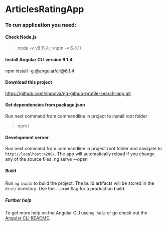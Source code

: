 # ArticlesRatingApp

### To run application you need:

#### Check Node.js 

>node -v  v8.11.4;   >npm -v   6.4.1)

#### Install Angular CLI version 6.1.4

npm install -g @angular/cli@6.1.4

#### Download this project 

https://github.com/shpulya/ng-github-profile-search-app.git

#### Set dependencies from package.json

Run next command from commandline in project to install root folder
>npm i

#### Development server

Run next command from commandline in project root folder and navigate to `http://localhost:4200/`. The app will automatically reload if you change any of the source files.
ng serve --open

##### Build

Run `ng build` to build the project. The build artifacts will be stored in the `dist/` directory. Use the `--prod` flag for a production build.

##### Further help

To get more help on the Angular CLI use `ng help` or go check out the [Angular CLI README](https://github.com/angular/angular-cli/blob/master/README.md).

